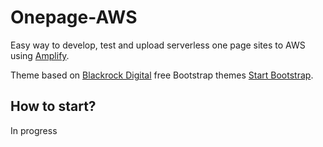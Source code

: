 # Onepage-AWS

Easy way to develop, test and upload serverless one page sites to AWS using [Amplify](https://aws-amplify.github.io/). 

Theme based on [Blackrock Digital](https://github.com/BlackrockDigital) free Bootstrap themes [Start Bootstrap](http://startbootstrap.com/).

## How to start?

In progress